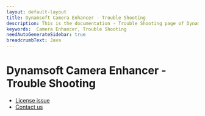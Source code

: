 ```yaml
---
layout: default-layout
title: Dynamsoft Camera Enhancer - Trouble Shooting 
description: This is the documentation - Trouble Shooting page of Dynamsoft Camera Enhancer.
keywords:  Camera Enhancer, Trouble Shooting 
needAutoGenerateSidebar: true
breadcrumbText: Java
---
```


# Dynamsoft Camera Enhancer - Trouble Shooting

- [License issue]({{site.license-error}})
- [Contact us]({{site.contact-us}})
